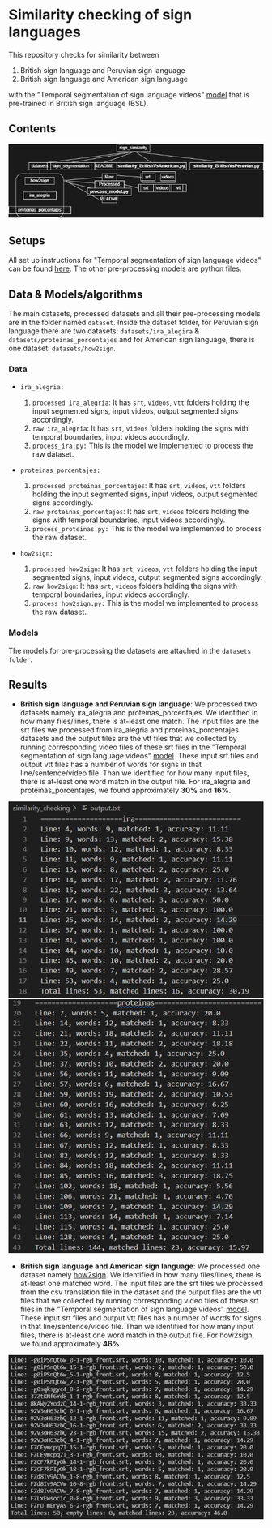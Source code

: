 # Similarity checking of sign languages

This repository checks for similarity between 
1) British sign language and Peruvian sign language 
2) British sign language and American sign language

with the "Temporal segmentation of sign language videos" [model](https://github.com/tonnidas/sign-segmentation) that is pre-trained in British sign language (BSL).

## Contents
![picture](contents.png)

## Setups
All set up instructions for "Temporal segmentation of sign language videos" can be found [here](https://github.com/tonnidas/sign-segmentation). The other pre-processing models are python files. 

## Data & Models/algorithms
The main datasets, processed datasets and all their pre-processing models are in the folder named `dataset`. Inside the dataset folder, for Peruvian sign language there are two datasets: `datasets/ira_alegira` & `datasets/proteinas_porcentajes` and for American sign language, there is one dataset: `datasets/how2sign`.


### Data
- `ira_alegria:` 
    1. `processed ira_alegria`: It has `srt`, `videos`, `vtt` folders holding the input segmented signs, input videos, output segmented signs accordingly. 
    2. `raw ira_alegria`: It has `srt`, `videos` folders holding the signs with temporal boundaries, input videos accordingly.
    3. `process_ira.py:` This is the model we implemented to process the raw  dataset.

- `proteinas_porcentajes:` 
    1. `processed proteinas_porcentajes`: It has `srt`, `videos`, `vtt` folders holding the input segmented signs, input videos, output segmented signs accordingly. 
    2. `raw proteinas_porcentajes`: It has `srt`, `videos` folders holding the signs with temporal boundaries, input videos accordingly.
    3. `process_proteinas.py:` This is the model we implemented to process the raw  dataset.
- `how2sign:` 
    1. `processed how2sign`: It has `srt`, `videos`, `vtt` folders holding the input segmented signs, input videos, output segmented signs accordingly. 
    2. `raw how2sign`: It has `srt`, `videos` folders holding the signs with temporal boundaries, input videos accordingly.
    3. `process_how2sign.py:` This is the model we implemented to process the raw  dataset.

### Models
The models for pre-processing the datasets are attached in the `datasets folder`. 

## Results
- **British sign language and Peruvian sign language**: We processed two datasets namely ira_alegria and proteinas_porcentajes. We identified in how many files/lines, there is at-least one match. The input files are the srt files we processed from ira_alegria and proteinas_porcentajes datasets and the output files are the vtt files that we collected by running corresponding video files of these srt files in the "Temporal segmentation of sign language videos" [model](https://github.com/tonnidas/sign-segmentation). These input srt files and output vtt files has a number of words for signs in that line/sentence/video file. Than we identified for how many input files, there is at-least one word match in the output file. For ira_alegria and proteinas_porcentajes, we found approximately **30%** and **16%**.

![ira_alegria result](ira.png) ![proteinas result](prro.png)

- **British sign language and American sign language**: We processed one dataset namely [how2sign](https://how2sign.github.io/#download). We identified in how many files/lines, there is at-least one matched word. The input files are the srt files we processed from the csv translation file in the dataset and the output files are the vtt files that we collected by running corresponding video files of these srt files in the "Temporal segmentation of sign language videos" [model](https://github.com/tonnidas/sign-segmentation). These input srt files and output vtt files has a number of words for signs in that line/sentence/video file. Than we identified for how many input files, there is at-least one word match in the output file. For how2sign, we found approximately **46%**.

![how2sign result](how2sign.png)